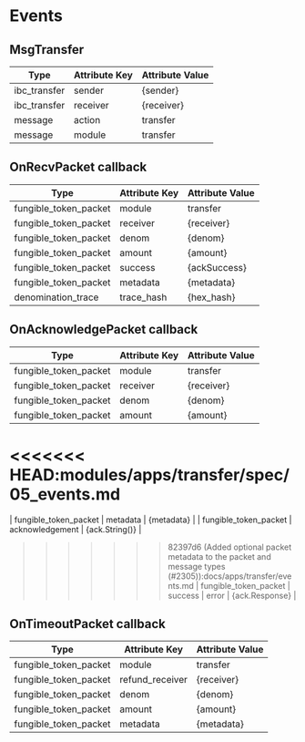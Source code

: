 <!--
order: 5
-->

# Events

## MsgTransfer

| Type         | Attribute Key | Attribute Value |
|--------------|---------------|-----------------|
| ibc_transfer | sender        | {sender}        |
| ibc_transfer | receiver      | {receiver}      |
| message      | action        | transfer        |
| message      | module        | transfer        |

## OnRecvPacket callback

| Type                  | Attribute Key | Attribute Value |
|-----------------------|---------------|-----------------|
| fungible_token_packet | module        | transfer        |
| fungible_token_packet | receiver      | {receiver}      |
| fungible_token_packet | denom         | {denom}         |
| fungible_token_packet | amount        | {amount}        |
| fungible_token_packet | success       | {ackSuccess}    |
| fungible_token_packet | metadata      | {metadata}      |
| denomination_trace    | trace_hash    | {hex_hash}      |

## OnAcknowledgePacket callback

| Type                  | Attribute Key   | Attribute Value   |
|-----------------------|-----------------|-------------------|
| fungible_token_packet | module          | transfer          |
| fungible_token_packet | receiver        | {receiver}        |
| fungible_token_packet | denom           | {denom}           |
| fungible_token_packet | amount          | {amount}          |
<<<<<<< HEAD:modules/apps/transfer/spec/05_events.md
=======
| fungible_token_packet | metadata        | {metadata}        |
| fungible_token_packet | acknowledgement | {ack.String()}    |
>>>>>>> 82397d6 (Added optional packet metadata to the packet and message types (#2305)):docs/apps/transfer/events.md
| fungible_token_packet | success | error | {ack.Response}    |

## OnTimeoutPacket callback

| Type                  | Attribute Key   | Attribute Value |
|-----------------------|-----------------|-----------------|
| fungible_token_packet | module          | transfer        |
| fungible_token_packet | refund_receiver | {receiver}      |
| fungible_token_packet | denom           | {denom}         |
| fungible_token_packet | amount          | {amount}        |
| fungible_token_packet | metadata        | {metadata}      |
